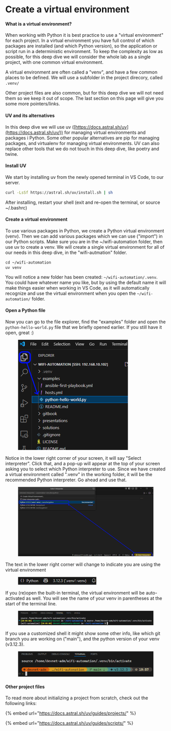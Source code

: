 # Create a virtual environment

#### What is a virtual environment?

When working with Python it is best practice to use a "virtual environment" for each project. In a virtual environment you have full control of which packages are installed (and which Python version), so the application or script run in a deterministic environment. To keep the complexity as low as possible, for this deep dive we will consider the whole lab as a single project, with one common virtual environment.

A virtual environment are often called a "venv", and have a few common places to be defined. We will use a subfolder in the project direcory, called `.venv/`

Other project files are also common, but for this deep dive we will not  need them so we keep it out of scope. The last section on this page will give you some more pointers/links.

#### UV and its alternatives

In this deep dive we will use uv ([https://docs.astral.sh/uv](https://docs.astral.sh/uv/)) for managing virtual environments and packages i Python. Some other popular alternatives are pip for managing packages, and virtualenv for managing virtual environments. UV can also replace other tools that we do not touch in this deep dive, like poetry and twine.

#### Install UV

We start by installing uv from the newly opened terminal in VS Code, to our server.

```bash
curl -LsSf https://astral.sh/uv/install.sh | sh
```

After installing, restart your shell (exit and re-open the terminal, or source \~/.bashrc)

#### Create a virtual environment

To use various packages in Python, we create a Python virtual environment (venv). Then we can add various packages which we can use ("import") in our Python scripts. Make sure you are in the \~/wifi-automation folder, then use uv to create a venv. We will create a single virtual environment for all of our needs in this deep dive, in the "wifi-autmation" folder.

```
cd ~/wifi-automation
uv venv
```

You will notice a new folder has been created: `~/wifi-automation/.venv`. You could have whatever name you like, but by using the default name it will make things easier when working in VS Code, as it will automatically recognize and use the virtual environment when you open the `~/wifi-automation/` folder.

#### Open a Python file

Now you can go to the file explorer, find the "examples" folder and open the `python-hello-world.py` file that we briefly opened earlier. If you still have it open, great :)

<div align="left"><figure><img src="../.gitbook/assets/image (6) (1).png" alt=""><figcaption></figcaption></figure></div>

Notice in the lower right corner of your screen, it will say "Select interpreter". Click that, and a pop-up will appear at the top of your screen asking you to select which Python interpreter to use. Since we have created a virtual environment called ".venv" in the working folder, it will be the recommended Python interpreter. Go ahead and use that.

<figure><img src="../.gitbook/assets/image (7) (1).png" alt=""><figcaption></figcaption></figure>

The text in the lower right corner will change to indicate you are using the virtual environment

<div align="left"><figure><img src="../.gitbook/assets/image (8) (1).png" alt=""><figcaption></figcaption></figure></div>

If you (re)open the built-in terminal, the virtual environment will be auto-activated as well. You will see the name of your venv in parentheses at the start of the terminal line.

<figure><img src="../.gitbook/assets/image (15).png" alt=""><figcaption></figcaption></figure>

If you use a customized shell it might show some other info, like which git branch you are working on ("main"), and the python version of your venv (v3.12.3).

<div align="left"><figure><img src="../.gitbook/assets/image (9) (1).png" alt=""><figcaption></figcaption></figure></div>

#### Other project files

To read more about initializing a project from scratch, check out the following links:

{% embed url="https://docs.astral.sh/uv/guides/projects/" %}

{% embed url="https://docs.astral.sh/uv/guides/scripts/" %}

